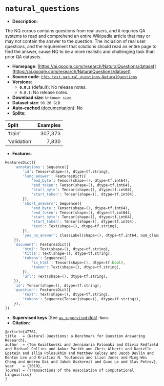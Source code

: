 <div itemscope itemtype="http://schema.org/Dataset">
  <div itemscope itemprop="includedInDataCatalog" itemtype="http://schema.org/DataCatalog">
    <meta itemprop="name" content="TensorFlow Datasets" />
  </div>

  <meta itemprop="name" content="natural_questions" />
  <meta itemprop="description" content="&#10;The NQ corpus contains questions from real users, and it requires QA systems to&#10;read and comprehend an entire Wikipedia article that may or may not contain the&#10;answer to the question. The inclusion of real user questions, and the&#10;requirement that solutions should read an entire page to find the answer, cause&#10;NQ to be a more realistic and challenging task than prior QA datasets.&#10;&#10;&#10;To use this dataset:&#10;&#10;```python&#10;import tensorflow_datasets as tfds&#10;&#10;ds = tfds.load(&#x27;natural_questions&#x27;, split=&#x27;train&#x27;)&#10;for ex in ds.take(4):&#10;  print(ex)&#10;```&#10;&#10;See [the guide](https://www.tensorflow.org/datasets/overview) for more&#10;informations on [tensorflow_datasets](https://www.tensorflow.org/datasets).&#10;&#10;" />
  <meta itemprop="url" content="https://www.tensorflow.org/datasets/catalog/natural_questions" />
  <meta itemprop="sameAs" content="https://ai.google.com/research/NaturalQuestions/dataset" />
  <meta itemprop="citation" content="&#10;@article{47761,&#10;title = {Natural Questions: a Benchmark for Question Answering Research},&#10;author  = {Tom Kwiatkowski and Jennimaria Palomaki and Olivia Redfield and Michael Collins and Ankur Parikh and Chris Alberti and Danielle Epstein and Illia Polosukhin and Matthew Kelcey and Jacob Devlin and Kenton Lee and Kristina N. Toutanova and Llion Jones and Ming-Wei Chang and Andrew Dai and Jakob Uszkoreit and Quoc Le and Slav Petrov},&#10;year   = {2019},&#10;journal   = {Transactions of the Association of Computational Linguistics}&#10;}&#10;" />
</div>

# `natural_questions`

*   **Description**:

The NQ corpus contains questions from real users, and it requires QA systems to
read and comprehend an entire Wikipedia article that may or may not contain the
answer to the question. The inclusion of real user questions, and the
requirement that solutions should read an entire page to find the answer, cause
NQ to be a more realistic and challenging task than prior QA datasets.

*   **Homepage**:
    [https://ai.google.com/research/NaturalQuestions/dataset](https://ai.google.com/research/NaturalQuestions/dataset)
*   **Source code**:
    [`tfds.text.natural_questions.NaturalQuestions`](https://github.com/tensorflow/datasets/tree/master/tensorflow_datasets/text/natural_questions.py)
*   **Versions**:
    *   **`0.0.2`** (default): No release notes.
    *   `0.0.1`: No release notes.
*   **Download size**: `Unknown size`
*   **Dataset size**: `90.26 GiB`
*   **Auto-cached**
    ([documentation](https://www.tensorflow.org/datasets/performances#auto-caching)):
    No
*   **Splits**:

Split        | Examples
:----------- | -------:
'train'      | 307,373
'validation' | 7,830

*   **Features**:

```python
FeaturesDict({
    'annotations': Sequence({
        'id': Tensor(shape=(), dtype=tf.string),
        'long_answer': FeaturesDict({
            'end_byte': Tensor(shape=(), dtype=tf.int64),
            'end_token': Tensor(shape=(), dtype=tf.int64),
            'start_byte': Tensor(shape=(), dtype=tf.int64),
            'start_token': Tensor(shape=(), dtype=tf.int64),
        }),
        'short_answers': Sequence({
            'end_byte': Tensor(shape=(), dtype=tf.int64),
            'end_token': Tensor(shape=(), dtype=tf.int64),
            'start_byte': Tensor(shape=(), dtype=tf.int64),
            'start_token': Tensor(shape=(), dtype=tf.int64),
            'text': Text(shape=(), dtype=tf.string),
        }),
        'yes_no_answer': ClassLabel(shape=(), dtype=tf.int64, num_classes=2),
    }),
    'document': FeaturesDict({
        'html': Text(shape=(), dtype=tf.string),
        'title': Text(shape=(), dtype=tf.string),
        'tokens': Sequence({
            'is_html': Tensor(shape=(), dtype=tf.bool),
            'token': Text(shape=(), dtype=tf.string),
        }),
        'url': Text(shape=(), dtype=tf.string),
    }),
    'id': Tensor(shape=(), dtype=tf.string),
    'question': FeaturesDict({
        'text': Text(shape=(), dtype=tf.string),
        'tokens': Sequence(Tensor(shape=(), dtype=tf.string)),
    }),
})
```
*   **Supervised keys** (See
    [`as_supervised` doc](https://www.tensorflow.org/datasets/api_docs/python/tfds/load)):
    `None`
*   **Citation**:

```
@article{47761,
title   = {Natural Questions: a Benchmark for Question Answering Research},
author  = {Tom Kwiatkowski and Jennimaria Palomaki and Olivia Redfield and Michael Collins and Ankur Parikh and Chris Alberti and Danielle Epstein and Illia Polosukhin and Matthew Kelcey and Jacob Devlin and Kenton Lee and Kristina N. Toutanova and Llion Jones and Ming-Wei Chang and Andrew Dai and Jakob Uszkoreit and Quoc Le and Slav Petrov},
year    = {2019},
journal = {Transactions of the Association of Computational Linguistics}
}
```

